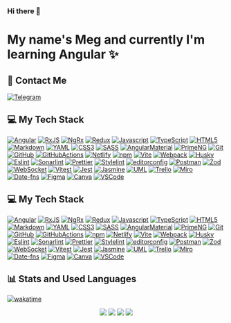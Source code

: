 ### Hi there 👋

<h1>My name's Meg and currently I'm learning Angular ✨</h1>

<h2>📱 Contact Me</h2>

<div align="left" id="contact_badges">
  <a href="https://t.me/stardustmeg" target="_blank"><img src="https://img.shields.io/badge/Telegram-26A5E4?style=for-the-badge&logo=telegram&logoColor=white" alt="Telegram"/></a></div>

<div align="left"><img src="https://komarev.com/ghpvc/?username=stardustmeg&style=flat-square&color=blue" alt=""/></div>

<h2>💻 My Tech Stack</h2>

[![Angular][Angular]][Angular-url]
[![RxJS][RxJS]][RxJS-url]
[![NgRx][NgRx]][NgRx-url]
[![Redux][Redux]][Redux-url]
[![Javascript][Javascript]][Javascript-url]
[![TypeScript][TypeScript]][TypeScript-url]
[![HTML5][HTML5]][HTML5-url]
[![Markdown][Markdown]][Markdown-url]
[![YAML][YAML]][YAML-url]
[![CSS3][CSS3]][CSS3-url]
[![SASS][SASS]][SASS-url]
[![AngularMaterial][AngularMaterial]][AngularMaterial-url]
[![PrimeNG][PrimeNG]][PrimeNG-url]
[![Git][Git]][Git-url]
[![GitHub][GitHub]][GitHub-url]
[![GitHubActions][GitHubActions]][GitHubActions-url]
[![Netlify][Netlify]][Netlify-url]
[![npm][npm]][npm-url]
[![Vite][Vite]][Vite-url]
[![Webpack][Webpack]][Webpack-url]
[![Husky][Husky]][Husky-url]
[![Eslint][Eslint]][Eslint-url]
[![Sonarlint][Sonarlint]][Sonarlint-url]
[![Prettier][Prettier]][Prettier-url]
[![Stylelint][Stylelint]][Stylelint-url]
[![editorconfig][editorconfig]][editorconfig-url]
[![Postman][Postman]][Postman-url]
[![Zod][Zod]][Zod-url]
[![WebSocket][WebSocket]][WebSocket-url]
[![Vitest][Vitest]][Vitest-url]
[![Jest][Jest]][Jest-url]
[![Jasmine][Jasmine]][Jasmine-url]
[![UML][UML]][UML-url]
[![Trello][Trello]][Trello-url]
[![Miro][Miro]][Miro-url]
[![Date-fns][Date-fns]][Date-fns-url]
[![Figma][Figma]][Figma-url]
[![Canva][Canva]][Canva-url]
[![VSCode][VSCode]][VSCode-url]

[Angular]: https://img.shields.io/badge/angular-C2185B.svg?style=for-the-badge&logo=angular&logoColor=white
[Angular-url]: https://angular.dev/
[RxJS]: https://img.shields.io/badge/RxJS-B7178C.svg?style=for-the-badge&logo=reactivex&logoColor=white
[RxJS-url]: https://rxjs.dev/
[NgRx]: https://img.shields.io/badge/ngrx-BA2BD2.svg?style=for-the-badge&logo=ngrx&logoColor=white
[NgRx-url]: https://ngrx.io/
[Redux]: https://img.shields.io/badge/redux-764ABC.svg?style=for-the-badge&logo=redux&logoColor=white
[Redux-url]: https://redux.js.org/
[Javascript]: https://img.shields.io/badge/javascript-F7DF1E?style=for-the-badge&logo=javascript&logoColor=white
[Javascript-url]: https://developer.mozilla.org/en-US/docs/Web/JavaScript
[TypeScript]: https://img.shields.io/badge/TypeScript-3178C6.svg?style=for-the-badge&logo=typescript&logoColor=white
[TypeScript-url]: https://www.typescriptlang.org
[HTML5]: https://img.shields.io/badge/html5-E34F26.svg?style=for-the-badge&logo=html5&logoColor=white
[HTML5-url]: https://html.com/html5/
[Markdown]: https://img.shields.io/badge/markdown-000000.svg?style=for-the-badge&logo=markdown&logoColor=white
[Markdown-url]: https://www.markdownguide.org/
[YAML]: https://img.shields.io/badge/yaml-CB171E.svg?style=for-the-badge&logo=yaml&logoColor=white
[YAML-url]: https://yaml.org/
[CSS3]: https://img.shields.io/badge/css3-1572B6?style=for-the-badge&logo=css3&logoColor=white
[CSS3-url]: https://developer.mozilla.org/en-US/docs/Web/CSS
[SASS]: https://img.shields.io/badge/sass-CC6699?style=for-the-badge&logo=sass&logoColor=white
[SASS-url]: https://sass-lang.com/
[AngularMaterial]: https://img.shields.io/badge/Material-F9A825?style=for-the-badge&logo=angular&logoColor=white
[AngularMaterial-url]: https://material.angular.io/
[PrimeNG]: https://img.shields.io/badge/PrimeNG-DD0031?style=for-the-badge&logo=PrimeNG&logoColor=white
[PrimeNG-url]: https://primeng.org/
[Git]: https://img.shields.io/badge/git-F05032?style=for-the-badge&logo=git&logoColor=white
[Git-url]: https://git-scm.com/
[GitHub]: https://img.shields.io/badge/github-181717?style=for-the-badge&logo=github&logoColor=white
[GitHub-url]: https://github.com/
[GitHubActions]: https://img.shields.io/badge/githubactions-2088FF?style=for-the-badge&logo=githubactions&logoColor=white
[GitHubActions-url]: https://github.com/features/actions
[npm]: https://img.shields.io/badge/npm-CB3837?style=for-the-badge&logo=npm&logoColor=white
[npm-url]: https://www.npmjs.com/
[Netlify]: https://img.shields.io/badge/netlify-00C7B7.svg?style=for-the-badge&logo=netlify&logoColor=white
[Netlify-url]: https://www.netlify.com/
[Vite]: https://img.shields.io/badge/vite-646CFF?style=for-the-badge&logo=vite&logoColor=white
[Vite-url]: https://vitejs.dev/
[Webpack]: https://img.shields.io/badge/webpack-8DD6F9?style=for-the-badge&logo=webpack&logoColor=white
[Webpack-url]: https://webpack.js.org/
[Husky]: https://img.shields.io/badge/Husky-F05032?style=for-the-badge&logo=lazarus&logoColor=white
[Husky-url]: https://typicode.github.io/husky/
[Eslint]: https://img.shields.io/badge/eslint-4B32C3?style=for-the-badge&logo=eslint&logoColor=white
[Eslint-url]: https://eslint.org/
[Sonarlint]: https://img.shields.io/badge/sonarlint-CB2029?style=for-the-badge&logo=sonarlint&logoColor=white
[Sonarlint-url]: https://www.sonarsource.com/products/sonarlint/
[Prettier]: https://img.shields.io/badge/prettier-F7B93E?style=for-the-badge&logo=prettier&logoColor=263238
[Prettier-url]: https://prettier.io/
[Stylelint]: https://img.shields.io/badge/stylelint-263238?style=for-the-badge&logo=stylelint&logoColor=white
[Stylelint-url]: https://stylelint.io/
[editorconfig]: https://img.shields.io/badge/editorconfig-FEFEFE?style=for-the-badge&logo=editorconfig&logoColor=262729
[editorconfig-url]: https://editorconfig.org/
[Postman]: https://img.shields.io/badge/postman-FF6C37?style=for-the-badge&logo=postman&logoColor=white
[Postman-url]: https://www.postman.com/
[Zod]: https://img.shields.io/badge/-Zod-3E67B1?style=for-the-badge&logo=zod&logoColor=white
[Zod-url]: https://zod.dev/
[WebSocket]: https://img.shields.io/badge/WebSocket-615EFF?style=for-the-badge&logoColor=white
[WebSocket-url]: https://developer.mozilla.org/en-US/docs/Web/API/WebSocket
[Vitest]: https://img.shields.io/badge/vitest-6E9F18?style=for-the-badge&logo=vitest&logoColor=white
[Vitest-url]: https://vitest.dev/
[Jest]: https://img.shields.io/badge/jest-C21325?style=for-the-badge&logo=jest&logoColor=white
[Jest-url]: https://jestjs.io/
[Jasmine]: https://img.shields.io/badge/jasmine-8A4182?style=for-the-badge&logo=jasmine&logoColor=white
[Jasmine-url]: https://jasmine.github.io/
[UML]: https://img.shields.io/badge/uml-FABD14?style=for-the-badge&logo=uml&logoColor=white
[UML-url]: https://www.uml.org/
[Trello]: https://img.shields.io/badge/trello-0052CC?style=for-the-badge&logo=trello&logoColor=white
[Trello-url]: https://trello.com/
[Miro]: https://img.shields.io/badge/miro-050038?style=for-the-badge&logo=miro&logoColor=white
[Miro-url]: https://miro.com/
[Date-fns]: https://img.shields.io/badge/datefns-770C56?style=for-the-badge&logo=datefns&logoColor=white
[Date-fns-url]: https://date-fns.org/
[Figma]: https://img.shields.io/badge/figma-F24E1E?style=for-the-badge&logo=figma&logoColor=white
[Figma-url]: https://www.figma.com/
[Canva]: https://img.shields.io/badge/canva-00C4CC?style=for-the-badge&logo=canva&logoColor=white
[Canva-url]: https://www.canva.com/
[VSCode]: https://img.shields.io/badge/VSCode-0078d7?style=for-the-badge&logoColor=white
[VSCode-url]: https://code.visualstudio.com/

<h2>💻 My Tech Stack</h2>

<a href="https://angular.dev/" target="_blank"><img src="https://img.shields.io/badge/angular-C2185B.svg?style=for-the-badge&logo=angular&logoColor=white" alt="Angular"></a>
<a href="https://rxjs.dev/" target="_blank"><img src="https://img.shields.io/badge/RxJS-B7178C.svg?style=for-the-badge&logo=reactivex&logoColor=white" alt="RxJS"></a>
<a href="https://ngrx.io/" target="_blank"><img src="https://img.shields.io/badge/ngrx-BA2BD2.svg?style=for-the-badge&logo=ngrx&logoColor=white" alt="NgRx"></a>
<a href="https://redux.js.org/" target="_blank"><img src="https://img.shields.io/badge/redux-764ABC.svg?style=for-the-badge&logo=redux&logoColor=white" alt="Redux"></a>
<a href="https://developer.mozilla.org/en-US/docs/Web/JavaScript" target="_blank"><img src="https://img.shields.io/badge/javascript-F7DF1E?style=for-the-badge&logo=javascript&logoColor=white" alt="Javascript"></a>
<a href="https://www.typescriptlang.org" target="_blank"><img src="https://img.shields.io/badge/TypeScript-3178C6.svg?style=for-the-badge&logo=typescript&logoColor=white" alt="TypeScript"></a>
<a href="https://html.com/html5/" target="_blank"><img src="https://img.shields.io/badge/html5-E34F26.svg?style=for-the-badge&logo=html5&logoColor=white" alt="HTML5"></a>
<a href="https://www.markdownguide.org/" target="_blank"><img src="https://img.shields.io/badge/markdown-000000.svg?style=for-the-badge&logo=markdown&logoColor=white" alt="Markdown"></a>
<a href="https://yaml.org/" target="_blank"><img src="https://img.shields.io/badge/yaml-CB171E.svg?style=for-the-badge&logo=yaml&logoColor=white" alt="YAML"></a>
<a href="https://developer.mozilla.org/en-US/docs/Web/CSS" target="_blank"><img src="https://img.shields.io/badge/css3-1572B6?style=for-the-badge&logo=css3&logoColor=white" alt="CSS3"></a>
<a href="https://sass-lang.com/" target="_blank"><img src="https://img.shields.io/badge/sass-CC6699?style=for-the-badge&logo=sass&logoColor=white" alt="SASS"></a>
<a href="https://material.angular.io/" target="_blank"><img src="https://img.shields.io/badge/Material-F9A825?style=for-the-badge&logo=angular&logoColor=white" alt="AngularMaterial"></a>
<a href="https://primeng.org/" target="_blank"><img src="https://img.shields.io/badge/PrimeNG-DD0031?style=for-the-badge&logo=PrimeNG&logoColor=white" alt="PrimeNG"></a>
<a href="https://git-scm.com/" target="_blank"><img src="https://img.shields.io/badge/git-F05032?style=for-the-badge&logo=git&logoColor=white" alt="Git"></a>
<a href="https://github.com/" target="_blank"><img src="https://img.shields.io/badge/github-181717?style=for-the-badge&logo=github&logoColor=white" alt="GitHub"></a>
<a href="https://github.com/features/actions" target="_blank"><img src="https://img.shields.io/badge/githubactions-2088FF?style=for-the-badge&logo=githubactions&logoColor=white" alt="GitHubActions"></a>
<a href="https://www.npmjs.com/" target="_blank"><img src="https://img.shields.io/badge/npm-CB3837?style=for-the-badge&logo=npm&logoColor=white" alt="npm"></a>
<a href="https://www.netlify.com/" target="_blank"><img src="https://img.shields.io/badge/netlify-00C7B7.svg?style=for-the-badge&logo=netlify&logoColor=white" alt="Netlify"></a>
<a href="https://vitejs.dev/" target="_blank"><img src="https://img.shields.io/badge/vite-646CFF?style=for-the-badge&logo=vite&logoColor=white" alt="Vite"></a>
<a href="https://webpack.js.org/" target="_blank"><img src="https://img.shields.io/badge/webpack-8DD6F9?style=for-the-badge&logo=webpack&logoColor=white" alt="Webpack"></a>
<a href="https://typicode.github.io/husky/" target="_blank"><img src="https://img.shields.io/badge/Husky-F05032?style=for-the-badge&logo=lazarus&logoColor=white" alt="Husky"></a>
<a href="https://eslint.org/" target="_blank"><img src="https://img.shields.io/badge/eslint-4B32C3?style=for-the-badge&logo=eslint&logoColor=white" alt="Eslint"></a>
<a href="https://www.sonarsource.com/products/sonarlint/" target="_blank"><img src="https://img.shields.io/badge/sonarlint-CB2029?style=for-the-badge&logo=sonarlint&logoColor=white" alt="Sonarlint"></a>
<a href="https://prettier.io/" target="_blank"><img src="https://img.shields.io/badge/prettier-F7B93E?style=for-the-badge&logo=prettier&logoColor=263238" alt="Prettier"></a>
<a href="https://stylelint.io/" target="_blank"><img src="https://img.shields.io/badge/stylelint-263238?style=for-the-badge&logo=stylelint&logoColor=white" alt="Stylelint"></a>
<a href="https://editorconfig.org/" target="_blank"><img src="https://img.shields.io/badge/editorconfig-FEFEFE?style=for-the-badge&logo=editorconfig&logoColor=262729" alt="editorconfig"></a>
<a href="https://www.postman.com/" target="_blank"><img src="https://img.shields.io/badge/postman-FF6C37?style=for-the-badge&logo=postman&logoColor=white" alt="Postman"></a>
<a href="https://zod.dev/" target="_blank"><img src="https://img.shields.io/badge/-Zod-3E67B1?style=for-the-badge&logo=zod&logoColor=white" alt="Zod"></a>
<a href="https://developer.mozilla.org/en-US/docs/Web/API/WebSocket" target="_blank"><img src="https://img.shields.io/badge/WebSocket-615EFF?style=for-the-badge&logoColor=white" alt="WebSocket"></a>
<a href="https://vitest.dev/" target="_blank"><img src="https://img.shields.io/badge/vitest-6E9F18?style=for-the-badge&logo=vitest&logoColor=white" alt="Vitest"></a>
<a href="https://jestjs.io/" target="_blank"><img src="https://img.shields.io/badge/jest-C21325?style=for-the-badge&logo=jest&logoColor=white" alt="Jest"></a>
<a href="https://jasmine.github.io/" target="_blank"><img src="https://img.shields.io/badge/jasmine-8A4182?style=for-the-badge&logo=jasmine&logoColor=white" alt="Jasmine"></a>
<a href="https://www.uml.org/" target="_blank"><img src="https://img.shields.io/badge/uml-FABD14?style=for-the-badge&logo=uml&logoColor=white" alt="UML"></a>
<a href="https://trello.com/" target="_blank"><img src="https://img.shields.io/badge/trello-0052CC?style=for-the-badge&logo=trello&logoColor=white" alt="Trello"></a>
<a href="https://miro.com/" target="_blank"><img src="https://img.shields.io/badge/miro-050038?style=for-the-badge&logo=miro&logoColor=white" alt="Miro"></a>
<a href="https://date-fns.org/" target="_blank"><img src="https://img.shields.io/badge/datefns-770C56?style=for-the-badge&logo=datefns&logoColor=white" alt="Date-fns"></a>
<a href="https://www.figma.com/" target="_blank"><img src="https://img.shields.io/badge/figma-F24E1E?style=for-the-badge&logo=figma&logoColor=white" alt="Figma"></a>
<a href="https://www.canva.com/" target="_blank"><img src="https://img.shields.io/badge/canva-00C4CC?style=for-the-badge&logo=canva&logoColor=white" alt="Canva"></a>
<a href="https://code.visualstudio.com/" target="_blank"><img src="https://img.shields.io/badge/VSCode-0078d7?style=for-the-badge&logoColor=white" alt="VSCode"></a>


<h2>📊 Stats and Used Languages</h2>

[![wakatime](https://wakatime.com/badge/user/d48793bb-e82a-4894-bc66-e78cbb15b968.svg)](https://wakatime.com/@d48793bb-e82a-4894-bc66-e78cbb15b968)

<div align="center">
    <img src="https://github-readme-stats.vercel.app/api?username=stardustmeg&show_icons=true&theme=default"/>
    <img src="https://github-readme-streak-stats.herokuapp.com/?user=stardustmeg&theme=transparent">
    <img src="https://github-readme-stats.vercel.app/api/top-langs/?username=stardustmeg&layout=compact&theme=default"/>
    <img src="https://github-profile-summary-cards.vercel.app/api/cards/profile-details?username=stardustmeg&theme=transparent"/>
</div>
